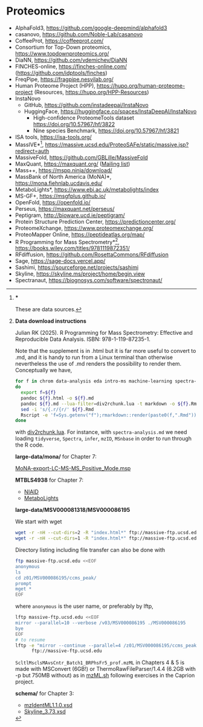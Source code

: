 # Proteomics

- AlphaFold3, <https://github.com/google-deepmind/alphafold3>
- casanovo, <https://github.com/Noble-Lab/casanovo>
- CoffeeProt, <https://coffeeprot.com/>
- Consortium for Top-Down proteomics, <https://www.topdownproteomics.org/>
- DiaNN, <https://github.com/vdemichev/DiaNN>
- FINCHES-online, <https://finches-online.com/> (<https://github.com/idptools/finches>)
- FreqPipe, <https://fragpipe.nesvilab.org/>
- Human Proteome Project (HPP), <https://hupo.org/human-proteome-project> (Resources, <https://hupo.org/HPP-Resources>)
- InstaNovo
    * GitHub, <https://github.com/instadeepai/InstaNovo>
    * HuggingFace, <https://huggingface.co/spaces/InstaDeepAI/InstaNovo>
        + High-confidence ProteomeTools dataset <https://doi.org/10.57967/hf/3822>
        + Nine species Benchmark, <https://doi.org/10.57967/hf/3821>
- ISA tools, <https://isa-tools.org/>
- MassIVE*[^ast], <https://massive.ucsd.edu/ProteoSAFe/static/massive.jsp?redirect=auth>
- MassiveFold, <https://github.com/GBLille/MassiveFold>
- MaxQuant, <https://maxquant.org/> ([Mailing list](https://lists.biochem.mpg.de/listinfo/maxquan))
- Mass++, <https://mspp.ninja/download/>
- MassBank of North America (MoNA)*, <https://mona.fiehnlab.ucdavis.edu/>
- MetaboLights*, <https://www.ebi.ac.uk/metabolights/index>
- MS-GF+, <https://msgfplus.github.io/>
- OpenFold, <https://openfold.io/>
- Perseus, <https://maxquant.net/perseus/>
- Peptigram, <http://bioware.ucd.ie/peptigram/>
- Protein Structure Prediction Center, <https://predictioncenter.org/>
- ProteomeXchange, <https://www.proteomexchange.org/>
- ProteoMapper Online, <https://peptideatlas.org/map/>
- R Programming for Mass Spectrometry*[^web], <https://books.wiley.com/titles/9781119872351/>
- RFdiffusion, <https://github.com/RosettaCommons/RFdiffusion>
- Sage, <https://sage-docs.vercel.app/>
- Sashimi, <https://sourceforge.net/projects/sashimi>
- Skyline, <https://skyline.ms/project/home/begin.view>
- Spectranaut, <https://biognosys.com/software/spectronaut/>

[^ast]: **\***

    These are data sources.

[^web]: **Data download instructions**

    Julian RK (2025). R Programming for Mass Spectrometry: Effective and Reproducible Data Analysis. ISBN: 978-1-119-87235-1.

    Note that the supplement is in .html but it is far more useful to convert to .md, and it is handy to run from a Linux terminal than
    otherwise nevertheless the use of .md renders the possibility to render them. Conceptually we have,

    ```bash
    for f in chrom data-analysis eda intro-ms machine-learning spectra-analysis wrangle-data
    do
      export f=${f}
      pandoc ${f}.html -o ${f}.md
      pandoc ${f}.md --lua-filter=div2rchunk.lua -t markdown -o ${f}.Rmd
      sed -i 's/{.r/{r/' ${f}.Rmd
      Rscript -e 'f=Sys.getenv("f");rmarkdown::render(paste0(f,".Rmd"))'
    done
    ```

    with [div2rchunk.lua](files/div2rchunk.lua). For instance, with `spectra-analysis.md` we need loading `tidyverse`, `Spectra`, `infer`, `mzID`, `MSnbase` in order to run through the R code.

    **large-data/mona/** for Chapter 7:

    [MoNA-export-LC-MS-MS_Positive_Mode.msp](https://mona.fiehnlab.ucdavis.edu/rest/downloads/retrieve/873fbe29-4808-46d1-a4a3-a4134ac8c755)

    **MTBLS4938** for Chapter 7:

    - [NIAID](https://data.niaid.nih.gov/resources?id=mtbls4938)
    - [MetaboLights](https://www.ebi.ac.uk/metabolights/MTBLS4938)

    **large-data/MSV000081318/MSV000086195**

    We start with wget

    ```bash
    wget -r -nH --cut-dirs=2 -R "index.html*" ftp://massive-ftp.ucsd.edu/v01/MSV000081318/
    wget -r -nH --cut-dirs=1 -R "index.html*" ftp://massive-ftp.ucsd.edu/v03/MSV000086195/
    ```

    Directory listing including file transfer can also be done with

    ```bash
    ftp massive-ftp.ucsd.edu <<EOF
    anonymous
    ls
    cd z01/MSV000086195/ccms_peak/
    prompt
    mget *
    EOF
    ```

    where `anonymous` is the user name, or preferably by lftp,

    ```bash
    lftp massive-ftp.ucsd.edu <<EOF
    mirror --parallel=10 --verbose /v03/MSV000086195 ./MSV000086195
    bye
    EOF
    # to resume
    lftp -e "mirror --continue --parallel=4 /z01/MSV000086195/ccms_peak/ ccms_peak/; quit" \
          ftp://massive-ftp.ucsd.edu
    ```

    `ScltlMsclsMAvsCntr_Batch1_BRPhsFr5_prof.mzML` in Chapters 4 & 5 is made with MSConvert (6GB!) or ThermoRawFileParser/1.4.4 (6.2GB with -p but 750MB without) as in [mzML.sh](files/mzML.sh) following exercises in the Caprion project.

    **schema/** for Chapter 3:

    - [mzIdentML1.1.0.xsd](https://raw.githubusercontent.com/HUPO-PSI/mzIdentML/refs/heads/master/schema/mzIdentML1.1.0.xsd)
    - [Skyline_3.73.xsd](https://raw.githubusercontent.com/ProteoWizard/pwiz/refs/heads/master/pwiz_tools/Skyline/TestUtil/Schemas/Skyline_3.73.xsd)
